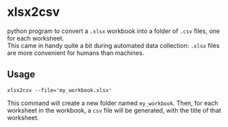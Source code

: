 # xlsx2csv
python program to convert a `.xlsx` workbook into a folder of `.csv` files, one for each worksheet.  
This came in handy quite a bit during automated data collection: `.xlsx` files are more convenient for humans than machines.

## Usage

    xlsx2csv --file='my_workbook.xlsx'

This command will create a new folder named `my_workbook`.  Then, for each worksheet in the workbook, a `csv` file
will be generated, with the title of that worksheet. 
